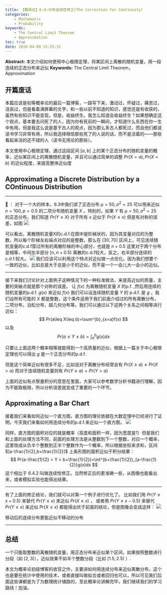 ```yaml
---
title: 【概率论】6-4:分布连续性修正(The Correction for Continuity)
categories:
    - Mathematic
    - Probability
keywords:
    - The Central Limit Theorem
    - Approximation
toc: true
date: 2018-04-09 15:25:31
---
```


**Abstract:** 本文介绍如何使用中心极限定理，将某区间上离散的随机变量，用一段连续的正态分布来近似
**Keywords:** The Central Limit Theorem，Approximation

<!--more-->
## 开篇废话
本篇应该是初等概率论的最后一篇博客，一路写下来，激动过，怀疑过，痛苦过，沮丧过，但是看着满屏幕的文字，和一些以前不知道的知识，感觉还是有收获的，虽然有些知识不能变现，但是，收益终生。我怎么知道会收益终生？如果想确定这个观点，基本要去问死了的人，因为你有死前的一瞬间，才知道什么东西在你一生中有用。但是我这么说是基于古人的观点，因为那么多古人都死过，而且他们都说读书学习非常有用，所以我选择相信那些死了的人说的话，而不是活着的——那些看起来活的还不错的人（读书无用论的那些）。

本文使用中心极限定理，通过这段区间 $[a,b]$ 上的某个正态分布的随机变量的概率，近似某区间上的离散随机变量，并且可以通过简单的调整 $Pr(X=a),Pr(X=b)$ 的近似程度，来提高整体近似度
## Approximating a Discrete Distribution by a COntinuous Distribution

------------------------
🌰 ：
对于一个大的样本，6.3中我们讲了正态分布 $\mu=50,\sigma^2=25$ 可以用来近似 $n=100,p=0.5$ 的二项分布随机变量 $X$ 。特别的，如果 $Y$ 有 $\mu=50,\sigma^2=25$ 的正态分布，我们知道 $Pr(Y\leq X)$ 对于所有 $x$ 近似于 $Pr(X\leq x)$ 但是有对称的误差，如图
![](https://tony4ai-1251394096.cos.ap-hongkong.myqcloud.com/blog_images/Math-Probability-6-4-The-Correction-for-Continuity/6_4.png)

可以看出，离散随机变量X的c.d.f.在图中是阶梯状的，因为其变量对应的为整数，所以每个阶梯左右端点对应的是整数，那么在 $[30,70]$ 区间上，可见连续随机变量的c.d.f穿过所有的离散阶梯的中心部分，也就是 $n+0.5$ 这里对于两个分布是相等，中间左半部分 $[n,n+0.5)$ 离散的c.d.f较大，反之，右半部分连续的c.d.f.较大。
![](https://tony4ai-1251394096.cos.ap-hongkong.myqcloud.com/blog_images/Math-Probability-6-4-The-Correction-for-Continuity/6_4_1.png)
我们应该可以利用这个特点对近似做一点优化。因为我们想要个一致的近似，比如总是大于总是小于的近似，而不是一个一会儿大一会小的近似。

------------------------

接下来我们讨论针对上面例子这种情况下的一种标准做法，来提高近似的质量，主要的突破点就是那个对称的误差。
让 $f(x)$ 为离散随机变量 $X$ 的p.f. ,然后用连续的随机变量的p.d.f. $g(x)$ 来近似 $f(x)$ 我们可以设连续随机变量 $Y$ 的 p.d.f. 是 $g$ ，我们设所有可能的 $X$ 都是整数，这个条件适用于我们前面介绍过的所有离散分布，二项分布，泊松分布，超几何分布等。我们可以通过以下这两个关系之间相等进行近似：
$$
Pr(a\leq X\leq b)=\sum^{b}_{x=a}f(x)
$$
以及
$$
Pr(a\leq Y\leq b)=\int^{b}_{a}g(x)dx\tag{6.4.2}
$$

只要让上面这两个概率相等就能得到一个高质量的近似，根据上一篇关于中心极限定理也可以得出 $g$ 是一个正态分布的p.d.f.

但是这个简单近似有很多不足，比如说对于离散分布经常会有 $Pr(X\geq a)\neq Pr(X>a)$ 而对于连续随机变量则有 $Pr(Y\geq a) = Pr(Y>a)$

上面的近似有点黎曼积分的意思在里面，大家可以参考数学分析书籍进行理解，因为不能取极限，所以分析误差就变成了重要的一个环节。
## Approximating a Bar Chart
接着我们来看如何近似一个直方图，直方图的理论依据在大数定理中已经进行了证明，今天我们来看如何用连续分布的p.d.f.来近似一个直方图。
![](https://tony4ai-1251394096.cos.ap-hongkong.myqcloud.com/blog_images/Math-Probability-6-4-The-Correction-for-Continuity/6_5.png)

同样，直方图的面积对应的就是概率（高度和面积一样，因为宽度是1）但是我们和上面的处理方法不同，前面的处理方法是从整数到下一个整数，对应一个概率，这里改成从负半个整数到正半个整数作为一个概率，所以根据坐标来求和，区间 $[a-\frac{1}{2},b+\frac{1}{2}]$ 上条形图的面积近似于积分结果：
$$
Pr(a-\frac{1}{2} < Y < b+\frac{1}{2})=\int^{b+\frac{1}{2}}_{a-\frac{1}{2}}g(x)dx
$$
这个相比于 6.4.2 叫做连续性修正。当然修正后的更准确一些，从图像也能看出来，或者模拟实验也能得出结果。

----------------
有了上面的修正结论，我们就可以对第一个例子进行优化了。
比如我们用 $Pr(Y\leq x+0.5)$ 来替代 $Pr(Y\leq x)$ 来近似 $Pr(X\leq x)$ ，
或者用 $Pr(Y\leq x-0.5)$ 来替代 $Pr(Y\leq x)$ 来近似 $Pr(X\leq x)$ 都能得出优于前面的结论，但是图像会变成这样：
![](https://tony4ai-1251394096.cos.ap-hongkong.myqcloud.com/blog_images/Math-Probability-6-4-The-Correction-for-Continuity/6_6.png)

移动后的连续分布更能近似不移动的分布

----------------

## 总结

一个只能取整数的离散随机变量，用正态分布来近似某个区间，如果按照整数进行分段（如 $[2,3)$），近似效果不如半个整数分段（比如 $[1.5,2.5)$ ）.

本文为概率论初级博客的收官之作，主要讲如何用连续分布来近似离散分布，这个也是要在统计中使用的技术，或者直接叫做拟合或者回归也可以，所以可见我们后面这些课都是为了为数理统计铺路的，至此概率论讲解完毕，我们继续我们的学习路线！加油。
